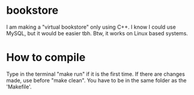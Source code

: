 # bookstore
 I am making a "virtual bookstore" only using C++. I know I could use MySQL, but it would be easier tbh.
 Btw, it works on Linux based systems.

# How to compile
 Type in the terminal "make run" if it is the first time. If there are changes made, use before "make clean".
 You have to be in the same folder as the 'Makefile'.
